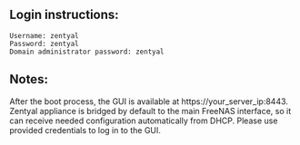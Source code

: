 ## Login instructions:

```
Username: zentyal
Password: zentyal
Domain administrator password: zentyal
```
## Notes:

After the boot process, the GUI is available at https://your_server_ip:8443.
Zentyal appliance is bridged by default to the main FreeNAS interface, so it can receive needed configuration automatically from DHCP. 
Please use provided credentials to log in to the GUI.
